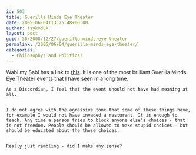```yaml
---
id: 503
title: Guerilla Minds Eye Theater
date: 2005-06-04T13:25:48+00:00
author: tsykoduk
layout: post
guid: 30/2008/12/27/guerilla-minds-eye-theater
permalink: /2005/06/04/guerilla-minds-eye-theater/
categories:
  - Philosophy! and Politics!
---
```

Wabi my Sabi has a link to <a href="http://www.billboardliberation.com/ronald.html">this</a>. It is one of the most brilliant Guerilla Minds Eye Theater events that I have seen in a long time.


	As a Discordian, I feel that the event should not have had meaning at all.


	I do not agree with the agressive tone that some of these things have, for example I would not have invaded a resturant. It is enough to teach. Any time a person tries to block anyone else's choices - that is not freedom. People should be allowed to make stupid choices - but should be educated about the those choices.


	Really just rambling - did I make any sense?